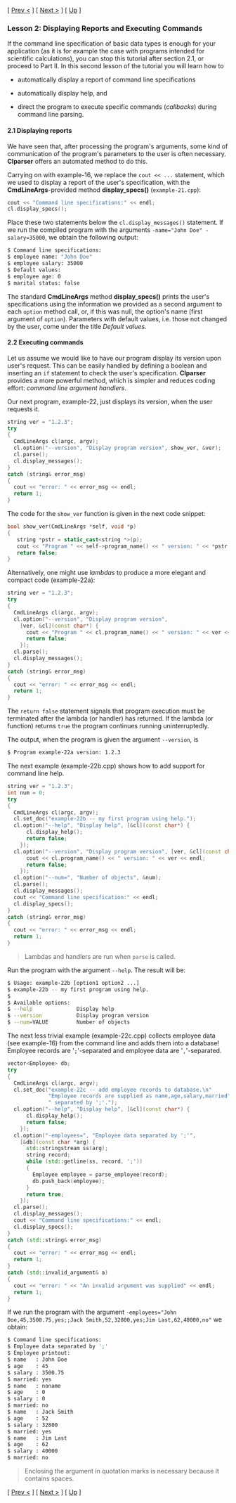[ [Prev <](tutorial-1.html "Basic types") ] [ [Next >](tutorial-3.html "Mutually Exclusive Options - Aliases") ] [ [Up](tutorial.html "Table of Contents") ]

### Lesson 2: Displaying Reports and Executing Commands

If the command line specification of basic data types is enough for your application (as it is for example the case with programs intended for scientific calculations), you can stop this tutorial after section 2.1, or proceed to Part II. In this second lesson of the tutorial you will learn how to

- automatically display a report of command line specifications

- automatically display help, and

- direct the program to execute specific commands (_callbacks_) during command line parsing.


#### 2.1 Displaying reports
We have seen that, after processing the program's arguments, some kind of communication of the program's parameters to the user is often necessary. **Clparser** offers an automated method to do this.

Carrying on with example-16, we replace the `cout << ...` statement, which we used to display a report of the user's specification, with the **CmdLineArgs**-provided method **display_specs()** (`example-21.cpp`):

```c++
cout << "Command line specifications:" << endl;
cl.display_specs();
```

Place these two statements below the `cl.display_messages()` statement.
If we run the compiled program with the arguments `-name="John Doe" -salary=35000`, we obtain the following output:

```bash
$ Command line specifications:
$ employee name: "John Doe"
$ employee salary: 35000
$ Default values:
$ employee age: 0
$ marital status: false
```

The standard **CmdLineArgs** method **display_specs()** prints the user's specifications using the information we provided as a second argument to each `option` method call, or, if this was null, the option's name (first argument of `option`). Parameters with default values, i.e. those not changed by the user, come under the title _Default values_.

#### 2.2 Executing commands
Let us assume we would like to have our program display its version upon user's request. This can be easily handled by defining a boolean and inserting an `if` statement to check the user's specification. **Clparser** provides a more powerful method, which is simpler and reduces coding effort: _command line argument handlers_.

Our next program, example-22, just displays its version, when the user requests it.

```c++
string ver = "1.2.3";
try
{
  CmdLineArgs cl(argc, argv);
  cl.option("--version", "Display program version", show_ver, &ver);
  cl.parse();
  cl.display_messages();
}
catch (string& error_msg)
{
  cout << "error: " << error_msg << endl;
  return 1;
}
```

The code for the `show_ver` function is given in the next code snippet:

```c++
bool show_ver(CmdLineArgs *self, void *p)
{
   string *pstr = static_cast<string *>(p);
   cout << "Program " << self->program_name() << " version: " << *pstr << endl;
   return false;
}
```

Alternatively, one might use _lambdas_ to produce a more elegant and compact code (example-22a):

```c++
string ver = "1.2.3";
try
{
  CmdLineArgs cl(argc, argv);
  cl.option("--version", "Display program version",
    [ver, &cl](const char*) {
      cout << "Program " << cl.program_name() << " version: " << ver << endl;
      return false;
    });
  cl.parse();
  cl.display_messages();
}
catch (string& error_msg)
{
  cout << "error: " << error_msg << endl;
  return 1;
}
```

The `return false` statement signals that program execution must be terminated after the lambda (or handler) has returned. If the lambda (or function) returns `true` the program continues running uninterruptedly.

The output, when the program is given the argument `--version`, is

```bash
$ Program example-22a version: 1.2.3
```

The next example (example-22b.cpp) shows how to add support for command line help.

```c++
string ver = "1.2.3";
int num = 0;
try
{
  CmdLineArgs cl(argc, argv);
  cl.set_doc("example-22b -- my first program using help.");
  cl.option("--help", "Display help", [&cl](const char*) {
      cl.display_help();
      return false;
    });
  cl.option("--version", "Display program version", [ver, &cl](const char*) {
      cout << cl.program_name() << " version: " << ver << endl;
      return false;
    });
  cl.option("--num=", "Number of objects", &num);
  cl.parse();
  cl.display_messages();
  cout << "Command line specification:" << endl;
  cl.display_specs();
}
catch (string& error_msg)
{
  cout << "error: " << error_msg << endl;
  return 1;
}
```

> Lambdas and handlers are run when `parse` is called.

Run the program with the argument `--help`. The result will be:

```bash
$ Usage: example-22b [option1 option2 ...]
$ example-22b -- my first program using help.
$
$ Available options:
$ --help              Display help
$ --version           Display program version
$ --num=VALUE         Number of objects
```

The next less trivial example (example-22c.cpp) collects employee data (see example-16) from the command line and adds them into a database! Employee records are '`;`'-separated and employee data are '`,`'-separated.

```c++
vector<Employee> db;
try
{
  CmdLineArgs cl(argc, argv);
  cl.set_doc("example-22c -- add employee records to database.\n"
             "Employee records are supplied as name,age,salary,married"
             " separated by ';'.");
  cl.option("--help", "Display help", [&cl](const char*) {
      cl.display_help();
      return false;
    });
  cl.option("-employees=", "Employee data separated by ';'",
    [&db](const char *arg) {
      std::stringstream ss(arg);
      string record;
      while (std::getline(ss, record, ';'))
      {
        Employee employee = parse_employee(record);
        db.push_back(employee);
      }
      return true;
    });
  cl.parse();
  cl.display_messages();
  cout << "Command line specifications:" << endl;
  cl.display_specs();
}
catch (std::string& error_msg)
{
  cout << "error: " << error_msg << endl;
  return 1;
}
catch (std::invalid_argument& a)
{
  cout << "error: " << "An invalid argument was supplied" << endl;
  return 1;
}
```

If we run the program with the argument `-employees="John Doe,45,3500.75,yes;;Jack Smith,52,32800,yes;Jim Last,62,40000,no"` we obtain:

```bash
$ Command line specifications:
$ Employee data separated by ';'
$ Employee printout:
$ name   : John Doe
$ age    : 45
$ salary : 3500.75
$ married: yes
$ name   : noname
$ age    : 0
$ salary : 0
$ married: no
$ name   : Jack Smith
$ age    : 52
$ salary : 32800
$ married: yes
$ name   : Jim Last
$ age    : 62
$ salary : 40000
$ married: no
```
> Enclosing the argument in quotation marks is necessary because it contains spaces.

[ [Prev <](tutorial-1.html "Basic types") ] [ [Next >](tutorial-3.html "Mutually Exclusive Options - Aliases") ] [ [Up](tutorial.html "Table of Contents") ]
